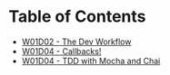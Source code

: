 # Table of Contents

* [W01D02 - The Dev Workflow](/w01d02)
* [W01D04 - Callbacks!](/w01d04)
* [W01D04 - TDD with Mocha and Chai](/w02d01)
